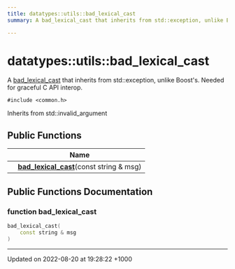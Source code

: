 ```yaml
---
title: datatypes::utils::bad_lexical_cast
summary: A bad_lexical_cast that inherits from std::exception, unlike Boost's. Needed for graceful C API interop. 

---
```


# datatypes::utils::bad_lexical_cast



A [bad_lexical_cast]() that inherits from std::exception, unlike Boost's. Needed for graceful C API interop. 


`#include <common.h>`

Inherits from std::invalid_argument

## Public Functions

|                | Name           |
| -------------- | -------------- |
| | **[bad_lexical_cast](/uchronia-ts-doc/cpp/Classes/classdatatypes_1_1utils_1_1bad__lexical__cast/#function-bad-lexical-cast)**(const string & msg) |

## Public Functions Documentation

### function bad_lexical_cast

```cpp
bad_lexical_cast(
    const string & msg
)
```


-------------------------------

Updated on 2022-08-20 at 19:28:22 +1000